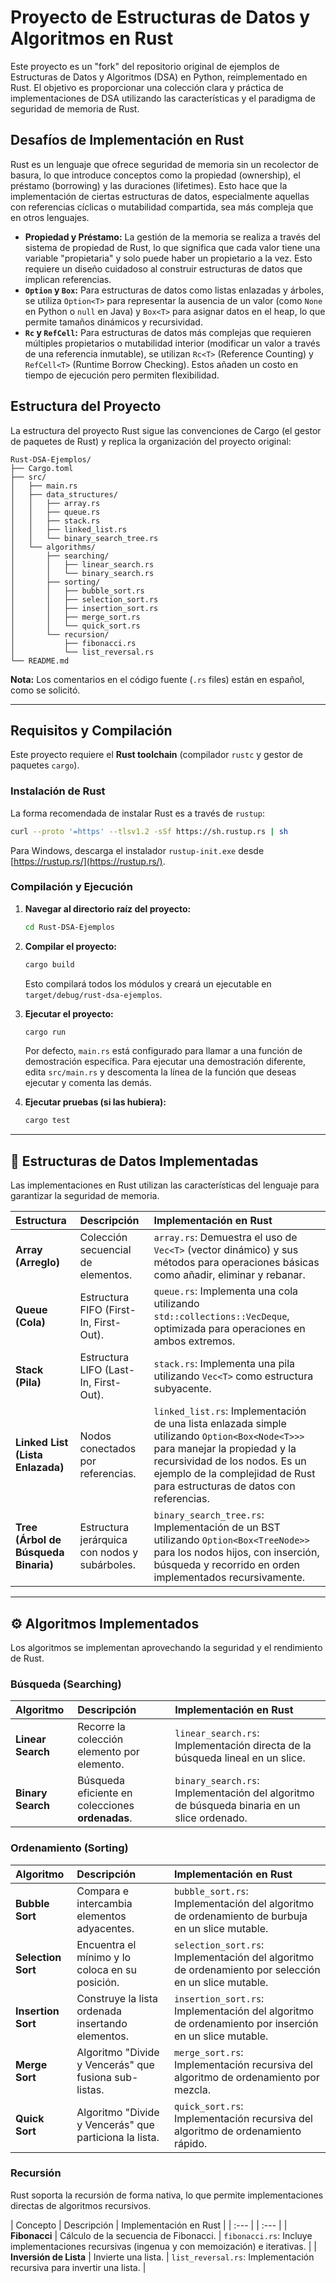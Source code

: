 # Proyecto de Estructuras de Datos y Algoritmos en Rust

Este proyecto es un "fork" del repositorio original de ejemplos de Estructuras de Datos y Algoritmos (DSA) en Python, reimplementado en Rust. El objetivo es proporcionar una colección clara y práctica de implementaciones de DSA utilizando las características y el paradigma de seguridad de memoria de Rust.

## Desafíos de Implementación en Rust

Rust es un lenguaje que ofrece seguridad de memoria sin un recolector de basura, lo que introduce conceptos como la propiedad (ownership), el préstamo (borrowing) y las duraciones (lifetimes). Esto hace que la implementación de ciertas estructuras de datos, especialmente aquellas con referencias cíclicas o mutabilidad compartida, sea más compleja que en otros lenguajes.

-   **Propiedad y Préstamo:** La gestión de la memoria se realiza a través del sistema de propiedad de Rust, lo que significa que cada valor tiene una variable "propietaria" y solo puede haber un propietario a la vez. Esto requiere un diseño cuidadoso al construir estructuras de datos que implican referencias.
-   **`Option` y `Box`:** Para estructuras de datos como listas enlazadas y árboles, se utiliza `Option<T>` para representar la ausencia de un valor (como `None` en Python o `null` en Java) y `Box<T>` para asignar datos en el heap, lo que permite tamaños dinámicos y recursividad.
-   **`Rc` y `RefCell`:** Para estructuras de datos más complejas que requieren múltiples propietarios o mutabilidad interior (modificar un valor a través de una referencia inmutable), se utilizan `Rc<T>` (Reference Counting) y `RefCell<T>` (Runtime Borrow Checking). Estos añaden un costo en tiempo de ejecución pero permiten flexibilidad.

## Estructura del Proyecto

La estructura del proyecto Rust sigue las convenciones de Cargo (el gestor de paquetes de Rust) y replica la organización del proyecto original:

```
Rust-DSA-Ejemplos/
├── Cargo.toml
├── src/
│   ├── main.rs
│   ├── data_structures/
│   │   ├── array.rs
│   │   ├── queue.rs
│   │   ├── stack.rs
│   │   ├── linked_list.rs
│   │   └── binary_search_tree.rs
│   └── algorithms/
│       ├── searching/
│       │   ├── linear_search.rs
│       │   └── binary_search.rs
│       ├── sorting/
│       │   ├── bubble_sort.rs
│       │   ├── selection_sort.rs
│       │   ├── insertion_sort.rs
│       │   ├── merge_sort.rs
│       │   └── quick_sort.rs
│       └── recursion/
│           ├── fibonacci.rs
│           └── list_reversal.rs
└── README.md
```

**Nota:** Los comentarios en el código fuente (`.rs` files) están en español, como se solicitó.

---

## Requisitos y Compilación

Este proyecto requiere el **Rust toolchain** (compilador `rustc` y gestor de paquetes `cargo`).

### Instalación de Rust

La forma recomendada de instalar Rust es a través de `rustup`:

```bash
curl --proto '=https' --tlsv1.2 -sSf https://sh.rustup.rs | sh
```

Para Windows, descarga el instalador `rustup-init.exe` desde [https://rustup.rs/](https://rustup.rs/).

### Compilación y Ejecución

1.  **Navegar al directorio raíz del proyecto:**
    ```bash
    cd Rust-DSA-Ejemplos
    ```

2.  **Compilar el proyecto:**
    ```bash
    cargo build
    ```
    Esto compilará todos los módulos y creará un ejecutable en `target/debug/rust-dsa-ejemplos`.

3.  **Ejecutar el proyecto:**
    ```bash
    cargo run
    ```
    Por defecto, `main.rs` está configurado para llamar a una función de demostración específica. Para ejecutar una demostración diferente, edita `src/main.rs` y descomenta la línea de la función que deseas ejecutar y comenta las demás.

4.  **Ejecutar pruebas (si las hubiera):**
    ```bash
    cargo test
    ```

---

## 🧠 Estructuras de Datos Implementadas

Las implementaciones en Rust utilizan las características del lenguaje para garantizar la seguridad de memoria.

| Estructura | Descripción | Implementación en Rust |
| :--- | :--- | :--- |
| **Array (Arreglo)** | Colección secuencial de elementos. | `array.rs`: Demuestra el uso de `Vec<T>` (vector dinámico) y sus métodos para operaciones básicas como añadir, eliminar y rebanar. |
| **Queue (Cola)** | Estructura FIFO (First-In, First-Out). | `queue.rs`: Implementa una cola utilizando `std::collections::VecDeque`, optimizada para operaciones en ambos extremos. |
| **Stack (Pila)** | Estructura LIFO (Last-In, First-Out). | `stack.rs`: Implementa una pila utilizando `Vec<T>` como estructura subyacente. |
| **Linked List (Lista Enlazada)** | Nodos conectados por referencias. | `linked_list.rs`: Implementación de una lista enlazada simple utilizando `Option<Box<Node<T>>>` para manejar la propiedad y la recursividad de los nodos. Es un ejemplo de la complejidad de Rust para estructuras de datos con referencias. |
| **Tree (Árbol de Búsqueda Binaria)** | Estructura jerárquica con nodos y subárboles. | `binary_search_tree.rs`: Implementación de un BST utilizando `Option<Box<TreeNode>>` para los nodos hijos, con inserción, búsqueda y recorrido en orden implementados recursivamente. |

---

## ⚙️ Algoritmos Implementados

Los algoritmos se implementan aprovechando la seguridad y el rendimiento de Rust.

### Búsqueda (Searching)

| Algoritmo | Descripción | Implementación en Rust |
| :--- | :--- | :--- |
| **Linear Search** | Recorre la colección elemento por elemento. | `linear_search.rs`: Implementación directa de la búsqueda lineal en un slice. |
| **Binary Search** | Búsqueda eficiente en colecciones **ordenadas**. | `binary_search.rs`: Implementación del algoritmo de búsqueda binaria en un slice ordenado. |

### Ordenamiento (Sorting)

| Algoritmo | Descripción | Implementación en Rust |
| :--- | :--- | :--- |
| **Bubble Sort** | Compara e intercambia elementos adyacentes. | `bubble_sort.rs`: Implementación del algoritmo de ordenamiento de burbuja en un slice mutable. |
| **Selection Sort** | Encuentra el mínimo y lo coloca en su posición. | `selection_sort.rs`: Implementación del algoritmo de ordenamiento por selección en un slice mutable. |
| **Insertion Sort** | Construye la lista ordenada insertando elementos. | `insertion_sort.rs`: Implementación del algoritmo de ordenamiento por inserción en un slice mutable. |
| **Merge Sort** | Algoritmo "Divide y Vencerás" que fusiona sub-listas. | `merge_sort.rs`: Implementación recursiva del algoritmo de ordenamiento por mezcla. |
| **Quick Sort** | Algoritmo "Divide y Vencerás" que particiona la lista. | `quick_sort.rs`: Implementación recursiva del algoritmo de ordenamiento rápido. |

### Recursión

Rust soporta la recursión de forma nativa, lo que permite implementaciones directas de algoritmos recursivos.

| Concepto | Descripción | Implementación en Rust |
| :--- | | :--- |
| **Fibonacci** | Cálculo de la secuencia de Fibonacci. | `fibonacci.rs`: Incluye implementaciones recursivas (ingenua y con memoización) e iterativas. |
| **Inversión de Lista** | Invierte una lista. | `list_reversal.rs`: Implementación recursiva para invertir una lista. |
